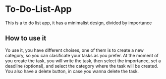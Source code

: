 # To-Do-List-App
This is a to do list app, it has a minimalist design, divided by importance
## How to use it
Yo use it, you have different choises, one of them is to create a new category, so you can clasificate your tasks as you prefer.
At the moment of you create the task, you will write the task, then select the importance, set a deadline (optional), and select the category where the task will be created.
You also have a delete button, in case you wanna delete the task.
